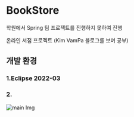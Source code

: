 # BookStore

학원에서 Spring 팀 프로젝트를 진행하지 못하여 진행

온라인 서점 프로젝트 (Kim VamPa 블로그를 보며 공부)

## 개발 환경

### 1.Eclipse 2022-03
### 2.

![main Img](https://user-images.githubusercontent.com/116561589/226113206-75007ca2-e27f-43e1-af81-127f7e843663.png)
